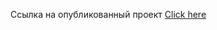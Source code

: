 Ссылка на опубликованный проект
<a href="https://elenamihailova.github.io/Smart-Device/">
  Click here </a>
